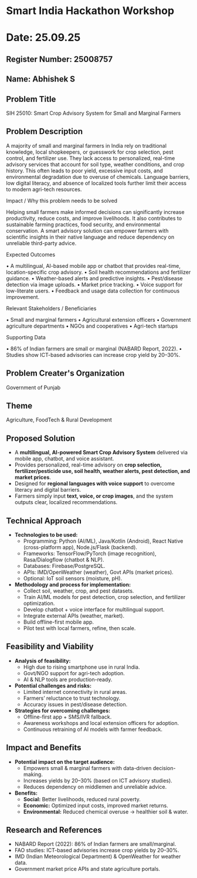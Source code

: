 # Smart India Hackathon Workshop
# Date: 25.09.25
## Register Number: 25008757
## Name: Abhishek S
## Problem Title
SIH 25010: Smart Crop Advisory System for Small and Marginal Farmers
## Problem Description
A majority of small and marginal farmers in India rely on traditional knowledge, local shopkeepers, or guesswork for crop selection, pest control, and fertilizer use. They lack access to personalized, real-time advisory services that account for soil type, weather conditions, and crop history. This often leads to poor yield, excessive input costs, and environmental degradation due to overuse of chemicals. Language barriers, low digital literacy, and absence of localized tools further limit their access to modern agri-tech resources.

Impact / Why this problem needs to be solved

Helping small farmers make informed decisions can significantly increase productivity, reduce costs, and improve livelihoods. It also contributes to sustainable farming practices, food security, and environmental conservation. A smart advisory solution can empower farmers with scientific insights in their native language and reduce dependency on unreliable third-party advice.

Expected Outcomes

• A multilingual, AI-based mobile app or chatbot that provides real-time, location-specific crop advisory.
• Soil health recommendations and fertilizer guidance.
• Weather-based alerts and predictive insights.
• Pest/disease detection via image uploads.
• Market price tracking.
• Voice support for low-literate users.
• Feedback and usage data collection for continuous improvement.

Relevant Stakeholders / Beneficiaries

• Small and marginal farmers
• Agricultural extension officers
• Government agriculture departments
• NGOs and cooperatives
• Agri-tech startups

Supporting Data

• 86% of Indian farmers are small or marginal (NABARD Report, 2022).
• Studies show ICT-based advisories can increase crop yield by 20–30%.

## Problem Creater's Organization
Government of Punjab

## Theme
Agriculture, FoodTech & Rural Development

## Proposed Solution

<ul>
  <li>A <b>multilingual, AI-powered Smart Crop Advisory System</b> delivered via mobile app, chatbot, and voice assistant.</li>
  <li>Provides personalized, real-time advisory on <b>crop selection, fertilizer/pesticide use, soil health, weather alerts, pest detection, and market prices</b>.</li>
  <li>Designed for <b>regional languages with voice support</b> to overcome literacy and digital barriers.</li>
  <li>Farmers simply input <b>text, voice, or crop images</b>, and the system outputs clear, localized recommendations.</li>
</ul>

## Technical Approach

<ul>
  <li><b>Technologies to be used:</b>  
    <ul>
      <li>Programming: Python (AI/ML), Java/Kotlin (Android), React Native (cross-platform app), Node.js/Flask (backend).</li>
      <li>Frameworks: TensorFlow/PyTorch (image recognition), Rasa/Dialogflow (chatbot & NLP).</li>
      <li>Databases: Firebase/PostgreSQL.</li>
      <li>APIs: IMD/OpenWeather (weather), Govt APIs (market prices).</li>
      <li>Optional: IoT soil sensors (moisture, pH).</li>
    </ul>
  </li>
  <li><b>Methodology and process for implementation:</b>  
    <ul>
      <li>Collect soil, weather, crop, and pest datasets.</li>
      <li>Train AI/ML models for pest detection, crop selection, and fertilizer optimization.</li>
      <li>Develop chatbot + voice interface for multilingual support.</li>
      <li>Integrate external APIs (weather, market).</li>
      <li>Build offline-first mobile app.</li>
      <li>Pilot test with local farmers, refine, then scale.</li>
    </ul>
  </li>
</ul>

## Feasibility and Viability

<ul>
  <li><b>Analysis of feasibility:</b>  
    <ul>
      <li>High due to rising smartphone use in rural India.</li>
      <li>Govt/NGO support for agri-tech adoption.</li>
      <li>AI & NLP tools are production-ready.</li>
    </ul>
  </li>
  <li><b>Potential challenges and risks:</b>  
    <ul>
      <li>Limited internet connectivity in rural areas.</li>
      <li>Farmers’ reluctance to trust technology.</li>
      <li>Accuracy issues in pest/disease detection.</li>
    </ul>
  </li>
  <li><b>Strategies for overcoming challenges:</b>  
    <ul>
      <li>Offline-first app + SMS/IVR fallback.</li>
      <li>Awareness workshops and local extension officers for adoption.</li>
      <li>Continuous retraining of AI models with farmer feedback.</li>
    </ul>
  </li>
</ul>

## Impact and Benefits

<ul>
  <li><b>Potential impact on the target audience:</b>  
    <ul>
      <li>Empowers small & marginal farmers with data-driven decision-making.</li>
      <li>Increases yields by 20–30% (based on ICT advisory studies).</li>
      <li>Reduces dependency on middlemen and unreliable advice.</li>
    </ul>
  </li>
  <li><b>Benefits:</b>  
    <ul>
      <li><b>Social:</b> Better livelihoods, reduced rural poverty.</li>
      <li><b>Economic:</b> Optimized input costs, improved market returns.</li>
      <li><b>Environmental:</b> Reduced chemical overuse → healthier soil & water.</li>
    </ul>
  </li>
</ul>

## Research and References

<ul>
  <li>NABARD Report (2022): 86% of Indian farmers are small/marginal.</li>
  <li>FAO studies: ICT-based advisories increase crop yields by 20–30%.</li>
  <li>IMD (Indian Meteorological Department) & OpenWeather for weather data.</li>
  <li>Government market price APIs and state agriculture portals.</li>
</ul>
